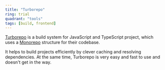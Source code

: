 ```yaml
---
title: "Turborepo"
ring: trial
quadrant: "tools"
tags: [build, frontend]
---
```


[Turborepo](https://turbo.build/repo) is a build system for JavaScript and TypeScript project,
which uses a [Monorepo](https://www.aoe.com/techradar/methods-and-patterns/monorepo.html) structure for their codebase.

It helps to build projects efficiently by clever caching and resolving dependencies.
At the same time, Turborepo is very easy and fast to use and doesn't get in the way.
